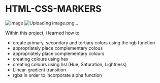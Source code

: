 # HTML-CSS-MARKERS
![image](https://user-images.githubusercontent.com/75355071/192614238-96440746-ebca-42fb-8439-61011f124071.png)
![Uploading image.png…]()

Within this project, i learned how to 
- create primary, secondary and tertiary colors using the rgb function
- appropriately place complementary colous
- appropriately place complementary colours
- creating colours using hex
- creating colours using hsl (Hue, Saturation, Lightness)
- Linear-gradient transition 
- rgba in order to incorporate alpha function
